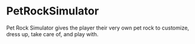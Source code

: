 # PetRockSimulator
Pet Rock Simulator gives the player their very own pet rock to customize, dress up, take care of, and play with.
